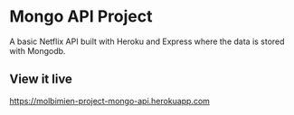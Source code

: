 # Mongo API Project

A basic Netflix API built with Heroku and Express where the data is stored with Mongodb.

## View it live

https://molbimien-project-mongo-api.herokuapp.com 
